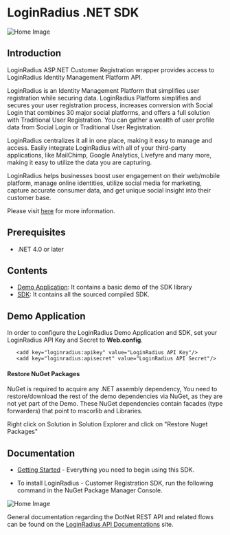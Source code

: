 # LoginRadius .NET SDK


![Home Image](https://d2lvlj7xfpldmj.cloudfront.net/support/github/banner-1544x500.png)

## Introduction ##

LoginRadius ASP.NET Customer Registration wrapper provides access to LoginRadius Identity Management Platform API.

LoginRadius is an Identity Management Platform that simplifies user registration while securing data. LoginRadius Platform simplifies and secures your user registration process, increases conversion with Social Login that combines 30 major social platforms, and offers a full solution with Traditional User Registration. You can gather a wealth of user profile data from Social Login or Traditional User Registration. 

LoginRadius centralizes it all in one place, making it easy to manage and access. Easily integrate LoginRadius with all of your third-party applications, like MailChimp, Google Analytics, Livefyre and many more, making it easy to utilize the data you are capturing.

LoginRadius helps businesses boost user engagement on their web/mobile platform, manage online identities, utilize social media for marketing, capture accurate consumer data, and get unique social insight into their customer base.

Please visit [here](http://www.loginradius.com/) for more information.


## Prerequisites

* .NET 4.0 or later


## Contents ##

* [Demo Application](https://github.com/LoginRadius/dot-net-sdk/tree/master/demo): It contains a basic demo of the SDK
library
* [SDK](https://github.com/LoginRadius/dot-net-sdk/tree/master/LoginRadiusSDK): It contains all the sourced compiled SDK.

## Demo Application

In order to configure the LoginRadius Demo Application and SDK, set your LoginRadius API Key and Secret to **Web.config**.
```
   <add key="loginradius:apikey" value="LoginRadius API Key"/>
   <add key="loginradius:apisecret" value="LoginRadius API Secret"/>
```

#### Restore NuGet Packages

NuGet is required to acquire any .NET assembly dependency, You need to restore/download the rest of the demo dependencies via NuGet, as they are not yet part of the Demo. These NuGet dependencies contain facades (type forwarders) that point to mscorlib and Libraries.

Right click on Solution in Solution Explorer and click on "Restore Nuget Packages"

## Documentation

* [Getting Started](http://apidocs.loginradius.com/docs/aspnet) - Everything you need to begin using this SDK.

* To install LoginRadius - Customer Registration SDK, run the following command in the NuGet Package Manager Console.

![Home Image](https://www.filepicker.io/api/file/MHpeRcZGQRyH4K7iMfSZ)

General documentation regarding the DotNet REST API and related flows can be found on the [LoginRadius API Documentations](http://apidocs.loginradius.com/) site. 